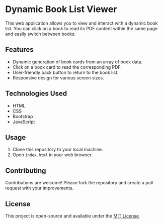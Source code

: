 # Dynamic Book List Viewer

This web application allows you to view and interact with a dynamic book list. You can click on a book to read its PDF content within the same page and easily switch between books.

## Features

- Dynamic generation of book cards from an array of book data.
- Click on a book card to read the corresponding PDF.
- User-friendly back button to return to the book list.
- Responsive design for various screen sizes.

## Technologies Used

- HTML
- CSS
- Bootstrap
- JavaScript

## Usage

1. Clone this repository to your local machine.
2. Open `index.html` in your web browser.

## Contributing

Contributions are welcome! Please fork the repository and create a pull request with your improvements.

## License

This project is open-source and available under the [MIT License](LICENSE).
